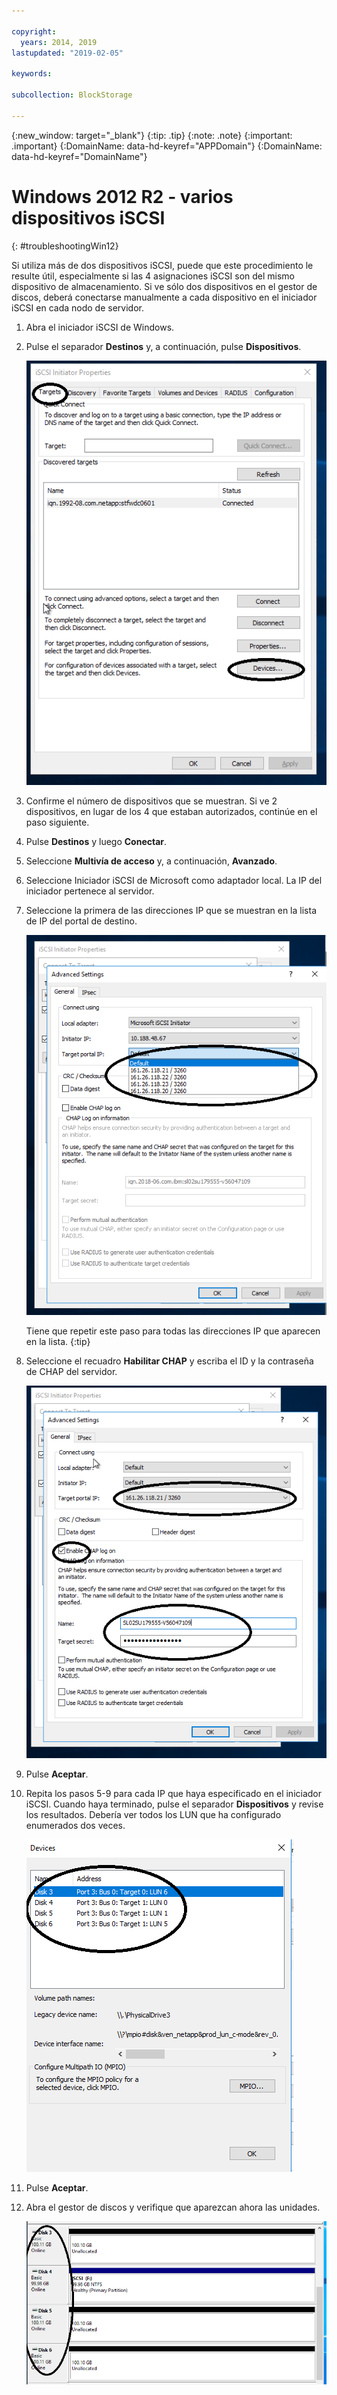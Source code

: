 ```yaml
---

copyright:
  years: 2014, 2019
lastupdated: "2019-02-05"

keywords:

subcollection: BlockStorage

---
```


{:new_window: target="_blank"}
{:tip: .tip}
{:note: .note}
{:important: .important}
{:DomainName: data-hd-keyref="APPDomain"}
{:DomainName: data-hd-keyref="DomainName"}


# Windows 2012 R2 - varios dispositivos iSCSI
{: #troubleshootingWin12}

Si utiliza más de dos dispositivos iSCSI, puede que este procedimiento le resulte útil, especialmente si las 4 asignaciones iSCSI son del mismo dispositivo de almacenamiento. Si ve sólo dos dispositivos en el gestor de discos, deberá conectarse manualmente a cada dispositivo en el iniciador iSCSI en cada nodo de servidor.

1. Abra el iniciador iSCSI de Windows.
2. Pulse el separador **Destinos** y, a continuación, pulse **Dispositivos**.

   ![propiedades del iniciador iSCSI](/images/win12-ts1.png)
3. Confirme el número de dispositivos que se muestran. Si ve 2 dispositivos, en lugar de los 4 que estaban autorizados, continúe en el paso siguiente.
4. Pulse **Destinos** y luego **Conectar**.
5. Seleccione **Multivía de acceso** y, a continuación, **Avanzado**.
6. Seleccione Iniciador iSCSI de Microsoft como adaptador local. La IP del iniciador pertenece al servidor.
7. Seleccione la primera de las direcciones IP que se muestran en la lista de IP del portal de destino.

   ![Configuración avanzada, direcciones IP](/images/win12-ts3.png)

   Tiene que repetir este paso para todas las direcciones IP que aparecen en la lista.
   {:tip}

8. Seleccione el recuadro **Habilitar CHAP** y escriba el ID y la contraseña de CHAP del servidor.

   ![Configuración avanzada, CHAP](/images/win12-ts4.png)
9. Pulse **Aceptar**.
10. Repita los pasos 5-9 para cada IP que haya especificado en el iniciador iSCSI. Cuando haya terminado, pulse el separador **Dispositivos** y revise los resultados. Debería ver todos los LUN que ha configurado enumerados dos veces.

    ![Separador Dispositivos](/images/win12-ts5.png)
11. Pulse **Aceptar**.
12. Abra el gestor de discos y verifique que aparezcan ahora las unidades.

    ![Gestor de dispositivos](/images/win12-ts6.png)
